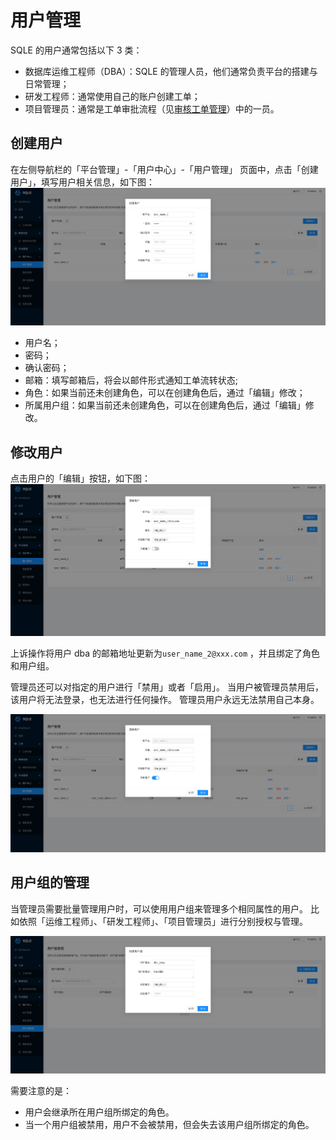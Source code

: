 # 用户管理

SQLE 的用户通常包括以下 3 类：
* 数据库运维工程师（DBA）：SQLE 的管理人员，他们通常负责平台的搭建与日常管理；
* 研发工程师：通常使用自己的账户创建工单；
* 项目管理员：通常是工单审批流程（见[审核工单管理](../3.5_auditworkflow/auditworkflow_management.md)）中的一员。



## 创建用户
在左侧导航栏的「平台管理」-「用户中心」-「用户管理」 页面中，点击「创建用户」，填写用户相关信息，如下图：
![create user](./pictures/create_user.png)

* 用户名；
* 密码；
* 确认密码；
* 邮箱：填写邮箱后，将会以邮件形式通知工单流转状态;
* 角色：如果当前还未创建角色，可以在创建角色后，通过「编辑」修改；
* 所属用户组：如果当前还未创建角色，可以在创建角色后，通过「编辑」修改。

## 修改用户
点击用户的「编辑」按钮，如下图：
![update user](./pictures/update_user.png)

上诉操作将用户 dba 的邮箱地址更新为`user_name_2@xxx.com`
，并且绑定了角色和用户组。

管理员还可以对指定的用户进行「禁用」或者「启用」。
当用户被管理员禁用后，该用户将无法登录，也无法进行任何操作。
管理员用户永远无法禁用自己本身。

![disable_user](./pictures/disable_user.png)

## 用户组的管理

当管理员需要批量管理用户时，可以使用用户组来管理多个相同属性的用户。
比如依照「运维工程师」、「研发工程师」、「项目管理员」进行分别授权与管理。

![create_user_group](./pictures/create_user_group.png)

需要注意的是：

- 用户会继承所在用户组所绑定的角色。
- 当一个用户组被禁用，用户不会被禁用，但会失去该用户组所绑定的角色。

